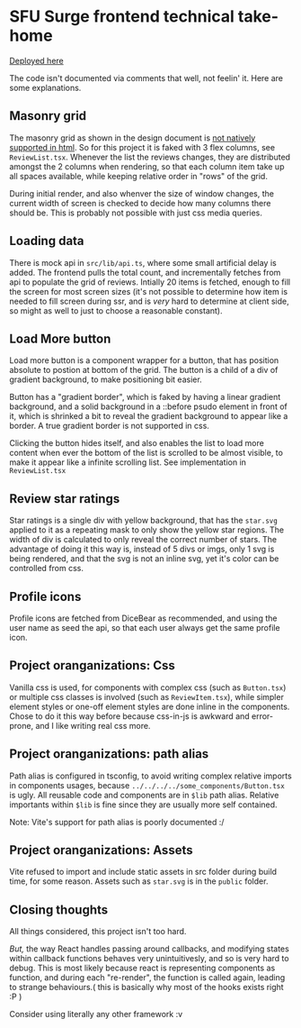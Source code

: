 # SFU Surge frontend technical take-home
[Deployed here](https://goldentoaste-frontend-technical.vercel.app/)

The code isn't documented via comments that well, not feelin' it. Here are some explanations.


## Masonry grid
The masonry grid as shown in the design document is [not natively supported in html](https://developer.mozilla.org/en-US/docs/Web/CSS/CSS_grid_layout/Masonry_layout). So
for this project it is faked with 3 flex columns, see `ReviewList.tsx`. Whenever the list the reviews changes, they are distributed amongst the 2 columns when rendering, so that
each column item take up all spaces available, while keeping relative order in "rows" of the grid.

During initial render, and also whenver the size of window changes, the current width of screen is checked to decide how many columns there should be. This is probably not possible with just css media queries.

## Loading data
There is mock api in `src/lib/api.ts`, where some small artificial delay is added. The frontend pulls the total count, and incrementally fetches from api to populate the grid of reviews.
Intially 20 items is fetched, enough to fill the screen for most screen sizes (it's not possible to determine how item is needed to fill screen during ssr, and is *very* hard to determine at client side, 
so might as well to just to choose a reasonable constant).

## Load More button
Load more button is a component wrapper for a button, that has position absolute to postion at bottom of the grid. The button is a child of a div of gradient background, to make positioning bit easier.

Button has a "gradient border", which is faked by having a linear gradient background, and a solid background in a ::before psudo element in front of it, which is shrinked a bit to reveal the gradient background
to appear like a border. A true gradient border is not supported in css.

Clicking the button hides itself, and also enables the list to load more content when ever the bottom of the list is scrolled to be almost visible, to make it appear like a infinite scrolling list. See implementation in
`ReviewList.tsx`

## Review star ratings
Star ratings is a single div with yellow background, that has the `star.svg` applied to it as a repeating mask to only show the yellow star regions. The width of div is calculated to only reveal the correct number of stars.
The advantage of doing it this way is, instead of 5 divs or imgs, only 1 svg is being rendered, and that the svg is not an inline svg, yet it's color can be controlled from css.

## Profile icons
Profile icons are fetched from DiceBear as recommended, and using the user name as seed the api, so that each user always get the same profile icon.

## Project oranganizations: Css
Vanilla css is used, for components with complex css (such as `Button.tsx`) or multiple css classes is involved (such as `ReviewItem.tsx`), while simpler element styles or one-off element styles
are done inline in the components. Chose to do it this way before because css-in-js is awkward and error-prone, and I like writing real css more.

## Project oranganizations: path alias
Path alias is configured in tsconfig, to avoid writing complex relative imports in components usages, because `../../../../some_components/Button.tsx` is ugly. All reusable code and components are in `$lib` path alias.
Relative importants within `$lib` is fine since they are usually more self contained. 

Note: Vite's support for path alias is poorly documented :/

## Project oranganizations: Assets
Vite refused to import and include static assets in src folder during build time, for some reason. Assets such as `star.svg` is in the `public` folder.


## Closing thoughts
All things considered, this project isn't too hard.

*But,* the way React handles passing around callbacks, and modifying states within callback functions behaves very unintuitivesly, and so is very hard to debug. 
This is most likely because react is representing components as function, and during each "re-render", the function is called again, leading to strange behaviours.(
    this is basically why most of the hooks exists right :P
)

Consider using literally any other framework :v